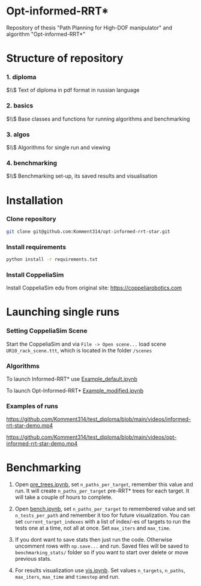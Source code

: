 # Opt-informed-RRT*
Repository of thesis "Path Planning for High-DOF manipulator" and algorithm "Opt-informed-RRT*"

# Structure of repository

### 1. diploma 
$\\$ Text of diploma in pdf format in russian language

### 2. basics 
$\\$ Base classes and functions for running algorithms and benchmarking

### 3. algos 
$\\$ Algorithms for single run and viewing

### 4. benchmarking 
$\\$ Benchmarking set-up, its saved results and visualisation

# Installation

### Clone repository

```bash
git clone git@github.com:Komment314/opt-informed-rrt-star.git
```

### Install requirements

```bash
python install -r requirements.txt
```

### Install CoppeliaSim

Install CoppeliaSim edu from original site: https://coppeliarobotics.com

# Launching single runs

### Setting CoppeliaSim Scene

Start the CoppeliaSim and via `File -> Open scene...` load scene `UR10_rack_scene.ttt`, which is located in the folder `/scenes`

### Algorithms

To launch Informed-RRT* use [Example_default.ipynb](./algos/Example_default.ipynb)

To launch Opt-Informed-RRT* [Example_modified.ipynb](./algos/Example_modified.ipynb)

### Examples of runs

https://github.com/Komment314/test_diploma/blob/main/videos/informed-rrt-star-demo.mp4

https://github.com/Komment314/test_diploma/blob/main/videos/opt-informed-rrt-star-demo.mp4

# Benchmarking

1. Open [pre_trees.ipynb](./benchmarking/path_finding_for_benckmarking/pre_trees.ipynb), set `n_paths_per_target`, remember this value and run. It will create `n_paths_per_target` pre-RRT* trees for each target. It will take a couple of hours to complete.

2. Open [bench.ipynb](./benchmarking/bench.ipynb), set `n_paths_per_target` to remembered value and set `n_tests_per_path` and remember it too for future visualization. You can set `current_target_indexes` with a list of index/-es of targets to run the tests one at a time, not all at once. Set `max_iters` and `max_time`.

3. If you dont want to save stats then just run the code. Otherwise uncomment rows with `np.save...` and run. Saved files will be saved to `benchmarking_stats/` folder so if you want to start over delete or move previous stats.

4. For results visualization use [vis.ipynb](./benchmarking/vis/vis.ipynb). Set values `n_targets`, `n_paths`, `max_iters`, `max_time` and `timestep` and run.
